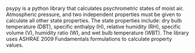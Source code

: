 psypy is a python library that calculates psychrometric states of moist air. Atmospheric  pressure, and two independent properties must be given to calculate all other state properties. The state properties include: dry bulb temperature (DBT), specific enthalpy (H), relative humidity (RH), specific volume (V), humidity ratio (W), and wet bulb temperature (WBT). The library uses ASHRAE 2009 Fundamentals formulations to calculate property values.
